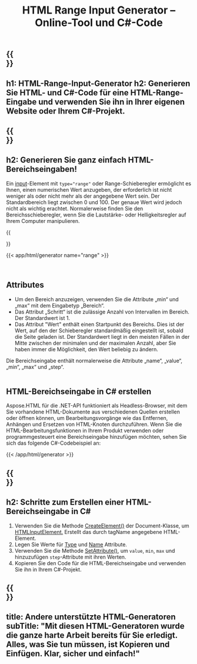 ﻿---
translation: true
title: HTML Range Input Generator – Online-Tool und C#-Code
template: /templates/_template-generators-child.md
description: Erstellen Sie eine HTML-Range-Eingabe für Ihre Website. Überprüfen Sie die Bereichseingabe, kopieren und verwenden Sie generierten HTML- und C#-Code in Ihrem Projekt!
url: /net/generators/range/
platformtag: net
generator: HTML-Range-Input-Generator
element: HTML-Bereichseingabe
tag: Angebot
---

{{<section banner>}}
---
h1: HTML-Range-Input-Generator
h2: Generieren Sie HTML- und C#-Code für eine HTML-Range-Eingabe und verwenden Sie ihn in Ihrer eigenen Website oder Ihrem C#-Projekt.
---

{{<section overview>}}
---
h2: Generieren Sie ganz einfach HTML-Bereichseingaben!
---

Ein [input](https://html.spec.whatwg.org/multipage/input.html#the-input-element)-Element mit `type="range"` oder Range-Schieberegler ermöglicht es Ihnen, einen numerischen Wert anzugeben, der erforderlich ist nicht weniger als oder nicht mehr als der angegebene Wert sein. Der Standardbereich liegt zwischen 0 und 100. Der genaue Wert wird jedoch nicht als wichtig erachtet. Normalerweise finden Sie den Bereichsschieberegler, wenn Sie die Lautstärke- oder Helligkeitsregler auf Ihrem Computer manipulieren.

{{<section plugin>}}

{{< app/html/generator name="range" >}}

<br>
<h2> Attributes </h2>

- Um den Bereich anzuzeigen, verwenden Sie die Attribute „min“ und „max“ mit dem Eingabetyp „Bereich“.
- Das Attribut „Schritt“ ist die zulässige Anzahl von Intervallen im Bereich. Der Standardwert ist 1.
- Das Attribut "Wert" enthält einen Startpunkt des Bereichs. Dies ist der Wert, auf den der Schieberegler standardmäßig eingestellt ist, sobald die Seite geladen ist. Der Standardwert liegt in den meisten Fällen in der Mitte zwischen der minimalen und der maximalen Anzahl, aber Sie haben immer die Möglichkeit, den Wert beliebig zu ändern.

Die Bereichseingabe enthält normalerweise die Attribute „name“, „value“, „min“, „max“ und „step“.
<br><br>

<h2> HTML-Bereichseingabe in C# erstellen</h2>

Aspose.HTML für die .NET-API funktioniert als Headless-Browser, mit dem Sie vorhandene HTML-Dokumente aus verschiedenen Quellen erstellen oder öffnen können, um Bearbeitungsvorgänge wie das Entfernen, Anhängen und Ersetzen von HTML-Knoten durchzuführen. Wenn Sie die HTML-Bearbeitungsfunktionen in Ihrem Produkt verwenden oder programmgesteuert eine Bereichseingabe hinzufügen möchten, sehen Sie sich das folgende C#-Codebeispiel an:

{{< /app/html/generator >}}

{{<section steps>}}
---
h2: Schritte zum Erstellen einer HTML-Bereichseingabe in C#
---
1. Verwenden Sie die Methode [CreateElement()](https://reference.aspose.com/html/net/aspose.html.dom/document/createelement/) der Document-Klasse, um [HTMLInputElement.](https://reference.aspose.com/html/net/aspose.html/htmlinputelement/) Erstellt das durch tagName angegebene HTML-Element.
1. Legen Sie Werte für [Type](https://reference.aspose.com/html/net/aspose.html/htmlinputelement/type/) und [Name](https://reference.aspose.com/html/net/aspose.html/htmlinputelement/name/) Attribute.
1. Verwenden Sie die Methode [SetAttribute()](https://reference.aspose.com/html/net/aspose.html.dom/element/setattribute/), um `value`, `min`, `max` und hinzuzufügen `step`-Attribute mit ihren Werten.
1. Kopieren Sie den Code für die HTML-Bereichseingabe und verwenden Sie ihn in Ihrem C#-Projekt.



{{<section other-generators>}}
---
title: Andere unterstützte HTML-Generatoren
subTitle: "Mit diesen HTML-Generatoren wurde die ganze harte Arbeit bereits für Sie erledigt. Alles, was Sie tun müssen, ist Kopieren und Einfügen. Klar, sicher und einfach!"
---